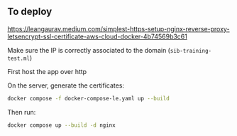 ## To deploy

https://leangaurav.medium.com/simplest-https-setup-nginx-reverse-proxy-letsencrypt-ssl-certificate-aws-cloud-docker-4b74569b3c61

Make sure the IP is correctly associated to the domain (`sib-training-test.ml`)

First host the app over http

On the server, generate the certificates:

```sh
docker compose -f docker-compose-le.yaml up --build
```

Then run: 


```sh
docker compose up --build -d nginx
```


